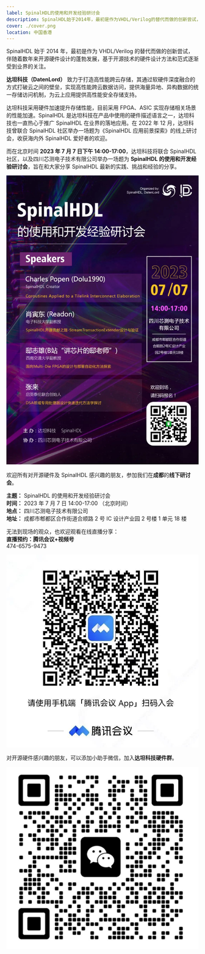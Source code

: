 ```yaml
---
label: SpinalHDL的使用和开发经验研讨会
description: SpinalHDL始于2014年，最初是作为VHDL/Verilog的替代而做的创新尝试，伴随着数年来开源硬件设计的蓬勃发展，基于开源技术的硬件设计方法和范式逐渐受到业界的关注。
cover: ./cover.png
location: 中国香港
---
```


SpinalHDL 始于 2014 年，最初是作为 VHDL/Verilog 的替代而做的创新尝试，伴随着数年来开源硬件设计的蓬勃发展，基于开源技术的硬件设计方法和范式逐渐受到业界的关注。

**达坦科技（DatenLord）** 致力于打造高性能跨云存储，其通过软硬件深度融合的方式打破云之间的壁垒，实现高性能跨云数据访问，提供海量异地、异构数据的统一存储访问机制，为云上应用提供高性能安全存储支持。

达坦科技采用硬件加速提升存储性能，目前采用 FPGA、ASIC 实现存储相关场景的性能加速。SpinalHDL 是达坦科技在产品中使用的硬件描述语言之一，达坦科技也一直热心于推广 SpinalHDL 在业界的落地应用。在 2022 年 12 月，达坦科技曾联合 SpinalHDL 社区举办一场题为《SpinalHDL 应用前景探索》的线上研讨会，收获海内外 SpinalHDL 爱好者的欢迎。

而在北京时间 **2023 年 7 月 7 日下午 14:00-17:00**，达坦科技将联合 SpinalHDL 社区，以及四川芯测电子技术有限公司举办一场题为 **SpinalHDL 的使用和开发经验研讨会**，旨在和大家分享 SpinalHDL 最新的实践、挑战和经验的分享。

![图片](./image1.jpg)

欢迎所有对开源硬件及 SpinalHDL 感兴趣的朋友，参加我们在**成都**的**线下研讨会**。

**主题：** SpinalHDL 的使用和开发经验研讨会  
**时间：** 2023 年 7 月 7 日 14:00-17:00 （北京时间）  
**地点：** 四川芯测电子技术有限公司  
**地址：** 成都市郫都区合作街道合顺路 2 号 IC 设计产业园 2 号楼 1 单元 18 楼

无法到现场的观众，也欢迎观看在线直播分享：  
**直播预约：腾讯会议+视频号**  
474-6575-9473

![图片](./image2.jpg)

对开源硬件感兴趣的朋友，可以添加小助手微信，加入**达坦科技硬件群**。

![图片](./image3.png)
